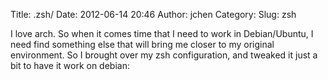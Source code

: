 Title: .zsh/
Date: 2012-06-14 20:46
Author: jchen
Category:
Slug: zsh

I love arch. So when it comes time that I need to work in Debian/Ubuntu,
I need find something else that will bring me closer to my original
environment. So I brought over my zsh configuration, and tweaked it just
a bit to have it work on debian:
